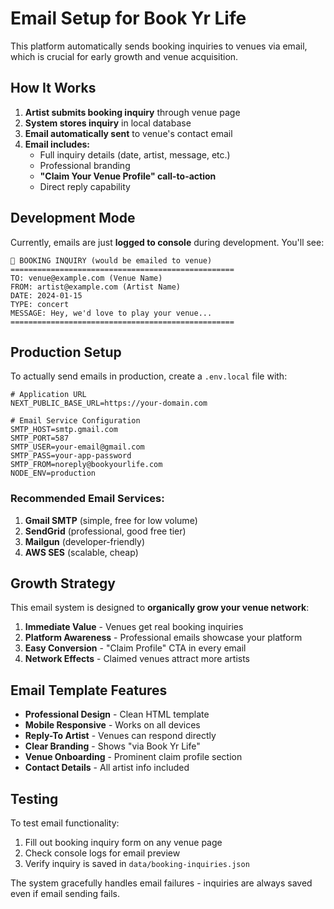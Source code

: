 # Email Setup for Book Yr Life

This platform automatically sends booking inquiries to venues via email, which is crucial for early growth and venue acquisition.

## How It Works

1. **Artist submits booking inquiry** through venue page
2. **System stores inquiry** in local database
3. **Email automatically sent** to venue's contact email
4. **Email includes:**
   - Full inquiry details (date, artist, message, etc.)
   - Professional branding
   - **"Claim Your Venue Profile" call-to-action**
   - Direct reply capability

## Development Mode

Currently, emails are just **logged to console** during development. You'll see:

```
🎵 BOOKING INQUIRY (would be emailed to venue)
==================================================
TO: venue@example.com (Venue Name)
FROM: artist@example.com (Artist Name)
DATE: 2024-01-15
TYPE: concert
MESSAGE: Hey, we'd love to play your venue...
==================================================
```

## Production Setup

To actually send emails in production, create a `.env.local` file with:

```env
# Application URL
NEXT_PUBLIC_BASE_URL=https://your-domain.com

# Email Service Configuration
SMTP_HOST=smtp.gmail.com
SMTP_PORT=587
SMTP_USER=your-email@gmail.com
SMTP_PASS=your-app-password
SMTP_FROM=noreply@bookyourlife.com
NODE_ENV=production
```

### Recommended Email Services:

1. **Gmail SMTP** (simple, free for low volume)
2. **SendGrid** (professional, good free tier)
3. **Mailgun** (developer-friendly)
4. **AWS SES** (scalable, cheap)

## Growth Strategy

This email system is designed to **organically grow your venue network**:

1. **Immediate Value** - Venues get real booking inquiries
2. **Platform Awareness** - Professional emails showcase your platform
3. **Easy Conversion** - "Claim Profile" CTA in every email
4. **Network Effects** - Claimed venues attract more artists

## Email Template Features

- **Professional Design** - Clean HTML template
- **Mobile Responsive** - Works on all devices
- **Reply-To Artist** - Venues can respond directly
- **Clear Branding** - Shows "via Book Yr Life"
- **Venue Onboarding** - Prominent claim profile section
- **Contact Details** - All artist info included

## Testing

To test email functionality:

1. Fill out booking inquiry form on any venue page
2. Check console logs for email preview
3. Verify inquiry is saved in `data/booking-inquiries.json`

The system gracefully handles email failures - inquiries are always saved even if email sending fails. 